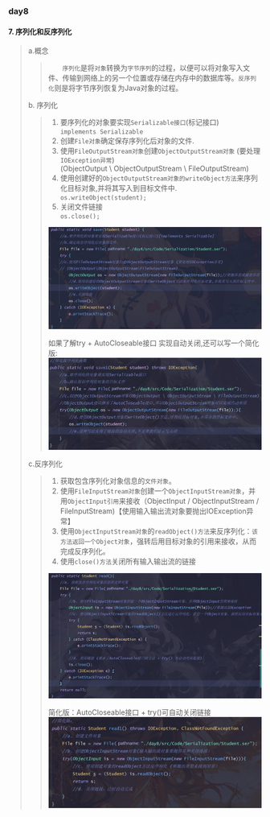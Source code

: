 ### day8

#### 7. 序列化和反序列化

> a.概念
> >&emsp;&emsp;`序列化`是将`对象`转换为`字节序列`的过程，以便可以将对象写入文件、传输到网络上的另一个位置或存储在内存中的数据库等。`反序列化`则是将字节序列恢复为Java对象的过程。
> 
> b. 序列化<br>
> >1. 要序列化的对象要实现`Serializable接口`(标记接口)<br>`implements Serializable`<br>
> >2. 创建`File对象`确定保存序列化后对象的文件.<br>
> >3. 使用`FileOutputStream对象`创建`ObjectOutputStream对象` (要处理`IOException异常`)
<br>(ObjectOutput \ ObjectOutputStream \ FileOutputStream)
> >4. 使用创建好的`ObjectOutputStream对象的writeObject方法`来序列化目标对象,并将其写入到目标文件中.
      `os.writeObject(student);`<br>
> >5. 关闭文件链接<br>
> > `os.close();`
> >
> >![img.png](../src/img/img_11.png)
> >
> >如果了解try + AutoCloseable接口 实现自动关闭,还可以写一个简化版:
> >![img.png](../src/img/img_8.png)
> 
> c.反序列化<br>
> >1. 获取包含序列化对象信息的`文件对象`。<br>
> >2. 使用`FileInputStream对象`创建一个`ObjectInputStream对象`，并用`ObjectInput引用`来接收（ObjectInput / ObjectInputStream / FileInputStream)【使用输入输出流对象要抛出IOException异常】<br>
> >3. 使用`ObjectInputStream对象`的`readObject()方法`来反序列化：`该方法返回一个Object对象`，强转后用目标对象的引用来接收，从而完成反序列化。
> >4. 使用`close()方法`关闭所有输入输出流的链接
> >
> >![img.png](../src/img/img_10.png)
> >
> >简化版：AutoCloseable接口 + try()可自动关闭链接
> >![img.png](../src/img/img_12.png)